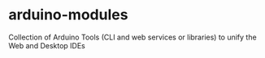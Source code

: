 # arduino-modules

Collection of Arduino Tools (CLI and web services or libraries) to unify the Web and Desktop IDEs
